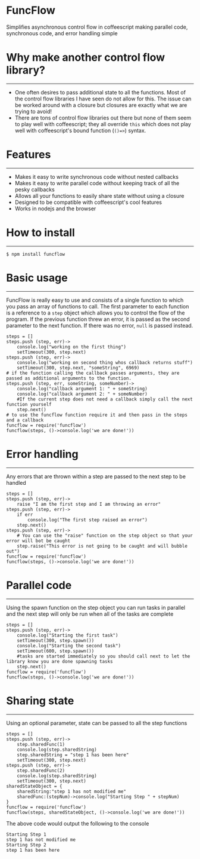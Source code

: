 # FuncFlow
Simplifies asynchronous control flow in coffeescript making parallel code, synchronous code, and error handling simple
# Why make another control flow library?
___
* One often desires to pass additional state to all the functions. Most of the control flow libraries I have seen do not allow for this. The issue can be worked around with a closure but closures are exactly what we are trying to avoid!
* There are tons of control flow libraries out there but none of them seem to play well with coffeescript; they all override `this` which does not play well with coffeescript's bound function (`()=>`) syntax.

# Features
___
* Makes it easy to write synchronous code without nested callbacks
* Makes it easy to write parallel code without keeping track of all the pesky callbacks
* Allows all your functions to easily share state without using a closure
* Designed to be compatible with coffeescript's cool features
* Works in nodejs and the browser

# How to install
___
    $ npm install funcflow
# Basic usage
___
FuncFlow is really easy to use and consists of a single function to which you pass an array of functions to call.
The first parameter to each function is a reference to a `step` object which allows you to control the flow of the program.
If the previous function threw an error, it is passed as the second parameter to the next function. If there was no error, `null` is passed instead.
    
    steps = []
    steps.push (step, err)->
        console.log("working on the first thing")
        setTimeout(300, step.next)
    steps.push (step, err)->
        console.log("working on second thing whos callback returns stuff")
        setTimeout(300, step.next, "someString", 6969)
    # if the function calling the callback passes arguments, they are passed as additional arguments to the function.
    steps.push (step, err, someString, someNumber)->
        console.log("callback argument 1: " + someString)
        console.log("callback argument 2: " + someNumber)
        #If the current step does not need a callback simply call the next function yourself
        step.next()
    # to use the funcflow function require it and then pass in the steps and a callback
    funcflow = require('funcflow')
    funcflow(steps, ()->console.log('we are done!'))

# Error handling
___
Any errors that are thrown within a step are passed to the next step to be handled

    steps = []
    steps.push (step, err)->
        raise "I am the first step and I am throwing an error"
    steps.push (step, err)->
        if err
            console.log("The first step raised an error")
        step.next()
    steps.push (step, err)->
        # You can use the "raise" function on the step object so that your error will bot be caught
        step.raise("This error is not going to be caught and will bubble out") 
    funcflow = require('funcflow')
    funcflow(steps, ()->console.log('we are done!'))
# Parallel code
___
Using the spawn function on the step object you can run tasks in parallel and the next step will only be 
run when all of the tasks are complete

    steps = []
    steps.push (step, err)->
        console.log("Starting the first task")
        setTimeout(300, step.spawn())
        console.log("Starting the second task")
        setTimeout(600, step.spawn())
        #tasks are started immediately so you should call next to let the library know you are done spawning tasks
        step.next() 
    funcflow = require('funcflow')
    funcflow(steps, ()->console.log('we are done!'))
# Sharing state
___
Using an optional parameter, state can be passed to all the step functions

    steps = []
    steps.push (step, err)->
        step.sharedFunc(1)
        console.log(step.sharedString)
        step.sharedString = "step 1 has been here"
        setTimeout(300, step.next)
    steps.push (step, err)->
        step.sharedFunc(2)
        console.log(step.sharedString)
        setTimeout(300, step.next)
    sharedStateObject = {
        sharedString:"step 1 has not modified me"
        sharedFunc:(stepNum)->console.log("Starting Step " + stepNum)
    }
    funcflow = require('funcflow')
    funcflow(steps, sharedStateObject, ()->console.log('we are done!'))

The above code would output the following to the console

    Starting Step 1
    step 1 has not modified me
    Starting Step 2
    step 1 has been here
